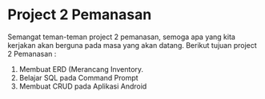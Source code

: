 # Project 2 Pemanasan
Semangat teman-teman project 2 pemanasan, semoga apa yang kita kerjakan akan berguna pada masa yang akan datang.
Berikut tujuan project 2 Pemanasan :
1. Membuat ERD (Merancang Inventory.
2. Belajar SQL pada Command Prompt
3. Membuat CRUD pada Aplikasi Android
